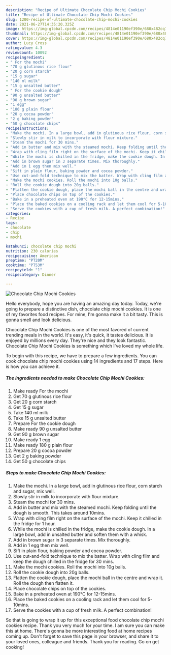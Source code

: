 ```yaml
---
description: "Recipe of Ultimate Chocolate Chip Mochi Cookies"
title: "Recipe of Ultimate Chocolate Chip Mochi Cookies"
slug: 1200-recipe-of-ultimate-chocolate-chip-mochi-cookies
date: 2021-06-27T14:35:20.325Z
image: https://img-global.cpcdn.com/recipes/4814e01190ef390e/680x482cq70/chocolate-chip-mochi-cookies-recipe-main-photo.jpg
thumbnail: https://img-global.cpcdn.com/recipes/4814e01190ef390e/680x482cq70/chocolate-chip-mochi-cookies-recipe-main-photo.jpg
cover: https://img-global.cpcdn.com/recipes/4814e01190ef390e/680x482cq70/chocolate-chip-mochi-cookies-recipe-main-photo.jpg
author: Lucy Cross
ratingvalue: 4.3
reviewcount: 10092
recipeingredient:
- " For the mochi"
- "70 g glutinous rice flour"
- "20 g corn starch"
- "15 g sugar"
- "140 ml milk"
- "15 g unsalted butter"
- " For the cookie dough"
- "90 g unsalted butter"
- "90 g brown sugar"
- "1 egg"
- "180 g plain flour"
- "20 g cocoa powder"
- "2 g baking powder"
- "50 g chocolate chips"
recipeinstructions:
- "Make the mochi. In a large bowl, add in glutinous rice flour, corn starch and sugar, mix well."
- "Slowly stir in milk to incorporate with flour mixture."
- "Steam the mochi for 30 mins."
- "Add in butter and mix with the steamed mochi. Keep folding until the dough is smooth. This takes around 10mins."
- "Wrap with cling film right on the surface of the mochi. Keep it chilled in the fridge for 1 hour."
- "While the mochi is chilled in the fridge, make the cookie dough. In a large bowl, add in unsalted butter and soften them with a whisk."
- "Add in brown sugar in 3 separate times. Mix thoroughly."
- "Add in 1 egg then mix well."
- "Sift in plain flour, baking powder and cocoa powder."
- "Use cut-and-fold technique to mix the batter. Wrap with cling film and keep the dough chilled in the fridge for 30 mins."
- "Make the mochi cookies. Roll the mochi into 10g balls."
- "Roll the cookie dough into 20g balls."
- "Flatten the cookie dough, place the mochi ball in the centre and wrap it. Roll the dough then flatten it."
- "Place chocolate chips on top of the cookies."
- "Bake in a preheated oven at 190°C for 12-15mins."
- "Place the baked cookies on a cooling rack and let them cool for 5-10mins."
- "Serve the cookies with a cup of fresh milk. A perfect combination!"
categories:
- Recipe
tags:
- chocolate
- chip
- mochi

katakunci: chocolate chip mochi 
nutrition: 230 calories
recipecuisine: American
preptime: "PT20M"
cooktime: "PT53M"
recipeyield: "1"
recipecategory: Dinner

---
```



![Chocolate Chip Mochi Cookies](https://img-global.cpcdn.com/recipes/4814e01190ef390e/680x482cq70/chocolate-chip-mochi-cookies-recipe-main-photo.jpg)

Hello everybody, hope you are having an amazing day today. Today, we're going to prepare a distinctive dish, chocolate chip mochi cookies. It is one of my favorites food recipes. For mine, I'm gonna make it a bit tasty. This is gonna smell and look delicious.



Chocolate Chip Mochi Cookies is one of the most favored of current trending meals in the world. It's easy, it's quick, it tastes delicious. It is enjoyed by millions every day. They're nice and they look fantastic. Chocolate Chip Mochi Cookies is something which I've loved my whole life.


To begin with this recipe, we have to prepare a few ingredients. You can cook chocolate chip mochi cookies using 14 ingredients and 17 steps. Here is how you can achieve it.

<!--inarticleads1-->

##### The ingredients needed to make Chocolate Chip Mochi Cookies:

1. Make ready  For the mochi
1. Get 70 g glutinous rice flour
1. Get 20 g corn starch
1. Get 15 g sugar
1. Take 140 ml milk
1. Take 15 g unsalted butter
1. Prepare  For the cookie dough
1. Make ready 90 g unsalted butter
1. Get 90 g brown sugar
1. Make ready 1 egg
1. Make ready 180 g plain flour
1. Prepare 20 g cocoa powder
1. Get 2 g baking powder
1. Get 50 g chocolate chips




<!--inarticleads2-->

##### Steps to make Chocolate Chip Mochi Cookies:

1. Make the mochi. In a large bowl, add in glutinous rice flour, corn starch and sugar, mix well.
1. Slowly stir in milk to incorporate with flour mixture.
1. Steam the mochi for 30 mins.
1. Add in butter and mix with the steamed mochi. Keep folding until the dough is smooth. This takes around 10mins.
1. Wrap with cling film right on the surface of the mochi. Keep it chilled in the fridge for 1 hour.
1. While the mochi is chilled in the fridge, make the cookie dough. In a large bowl, add in unsalted butter and soften them with a whisk.
1. Add in brown sugar in 3 separate times. Mix thoroughly.
1. Add in 1 egg then mix well.
1. Sift in plain flour, baking powder and cocoa powder.
1. Use cut-and-fold technique to mix the batter. Wrap with cling film and keep the dough chilled in the fridge for 30 mins.
1. Make the mochi cookies. Roll the mochi into 10g balls.
1. Roll the cookie dough into 20g balls.
1. Flatten the cookie dough, place the mochi ball in the centre and wrap it. Roll the dough then flatten it.
1. Place chocolate chips on top of the cookies.
1. Bake in a preheated oven at 190°C for 12-15mins.
1. Place the baked cookies on a cooling rack and let them cool for 5-10mins.
1. Serve the cookies with a cup of fresh milk. A perfect combination!




So that is going to wrap it up for this exceptional food chocolate chip mochi cookies recipe. Thank you very much for your time. I am sure you can make this at home. There's gonna be more interesting food at home recipes coming up. Don't forget to save this page in your browser, and share it to your loved ones, colleague and friends. Thank you for reading. Go on get cooking!
